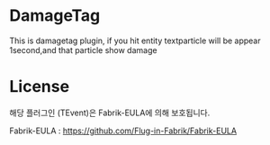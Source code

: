 # DamageTag
This is damagetag plugin, if you hit entity textparticle will be appear 1second,and that particle show damage

# License
해당 플러그인 (TEvent)은 Fabrik-EULA에 의해 보호됩니다.

Fabrik-EULA : https://github.com/Flug-in-Fabrik/Fabrik-EULA
